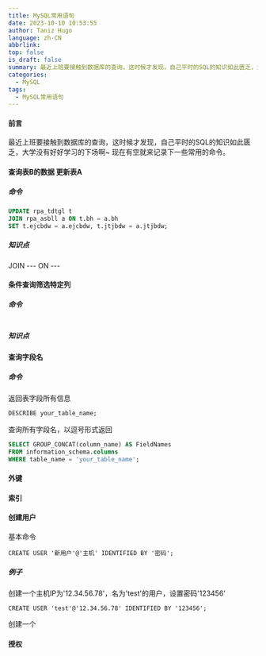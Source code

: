 ```yaml
---
title: MySQL常用语句
date: 2023-10-10 10:53:55
author: Taniz Hugo
language: zh-CN
abbrlink: 
top: false
is_draft: false
summary: 最近上班要接触到数据库的查询，这时候才发现，自己平时的SQL的知识如此匮乏，大学没有好好学习的下场啊~ 现在有空就来记录下一些常用的命令
categories: 
  - MySQL
tags:
  - MySQL常用语句
---
```




#### 前言

最近上班要接触到数据库的查询，这时候才发现，自己平时的SQL的知识如此匮乏，大学没有好好学习的下场啊~ 现在有空就来记录下一些常用的命令。



#### 查询表B的数据 更新表A

##### 命令

```sql
UPDATE rpa_tdtgl t
JOIN rpa_asbll a ON t.bh = a.bh
SET t.ejcbdw = a.ejcbdw, t.jtjbdw = a.jtjbdw;
```

##### 知识点

JOIN --- ON ---



#### 条件查询筛选特定列

##### 命令

```sql

```



##### 知识点



#### 查询字段名



##### 命令

返回表字段所有信息

```sql
DESCRIBE your_table_name;

```

查询所有字段名，以逗号形式返回

```sql
SELECT GROUP_CONCAT(column_name) AS FieldNames
FROM information_schema.columns
WHERE table_name = 'your_table_name';

```





#### 外键





#### 索引



#### 创建用户

基本命令

```mysql
CREATE USER '新用户'@'主机' IDENTIFIED BY '密码';	
```

##### 例子

创建一个主机IP为'12.34.56.78'，名为'test'的用户，设置密码'123456'

```mysql
CREATE USER 'test'@'12.34.56.78' IDENTIFIED BY '123456';
```

创建一个

#### 授权

